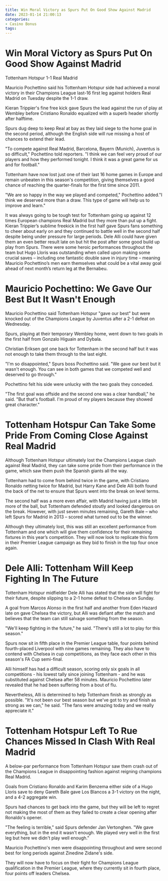 ```yaml
---
title: Win Moral Victory as Spurs Put On Good Show Against Madrid 
date: 2023-01-14 21:00:13
categories:
- Casino Bonus
tags:
---
```



# Win Moral Victory as Spurs Put On Good Show Against Madrid 

Tottenham Hotspur 1-1 Real Madrid

Mauricio Pochettino said his Tottenham Hotspur side had achieved a moral victory in their Champions League last-16 first leg against holders Real Madrid on Tuesday despite the 1-1 draw. 

Kieran Trippier's fine free kick gave Spurs the lead against the run of play at Wembley before Cristiano Ronaldo equalized with a superb header shortly after halftime.

Spurs dug deep to keep Real at bay as they laid siege to the home goal in the second period, although the English side will rue missing a host of chances to extend their lead.

"To compete against Real Madrid, Barcelona, Bayern (Munich), Juventus is so difficult," Pochettino told reporters. "I think we can feel very proud of our players and how they performed tonight. I think it was a great game for us and for football." 

Tottenham have now lost just one of their last 16 home games in Europe and remain unbeaten in this season's competition, giving themselves a good chance of reaching the quarter-finals for the first time since 2011. 

"We are so happy in the way we played and competed," Pochettino added."I think we deserved more than a draw. This type of game will help us to improve and learn." 


It was always going to be tough test for Tottenham going up against 12 times European champions Real Madrid but they more than put up a fight. Kieran Trippier’s sublime freekick in the first half gave Spurs fans something to cheer about early on and they continued to battle well in the second half despite being under pressure for large periods. Dele Alli could have given them an even better result late on but hit the post after some good build up play from Spurs. There were some heroic performances throughout the team but Hugo Lloris was outstanding when called upon making some crucial saves – including one fantastic double save in injury time – meaning Mauricio Pochettino’s men earn themselves what could be a vital away goal ahead of next month’s return leg at the Bernabeu.

# Mauricio Pochettino: We Gave Our Best But It Wasn't Enough 

Mauricio Pochettino said Tottenham Hotspur "gave our best" but were knocked out of the Champions League by Juventus after a 2-1 defeat on Wednesday.

Spurs, playing at their temporary Wembley home, went down to two goals in the first half from Gonzalo Higuain and Dybala.

Christian Eriksen got one back for Tottenham in the second half but it was not enough to take them through to the last eight.

"I'm so disappointed," Spurs boss Pochettino said. "We gave our best but it wasn't enough. You can see in both games that we competed well and deserved to go through."

Pochettino felt his side were unlucky with the two goals they conceded.

"The first goal was offside and the second one was a clear handball," he said. "But that's football. I'm proud of my players because they showed great character."

# Tottenham Hotspur Can Take Some Pride From Coming Close Against Real Madrid 

Although Tottenham Hotspur ultimately lost the Champions League clash against Real Madrid, they can take some pride from their performance in the game, which saw them push the Spanish giants all the way.

Tottenham had to come from behind twice in the game, with Cristiano Ronaldo netting twice for Madrid, but Harry Kane and Dele Alli both found the back of the net to ensure that Spurs went into the break on level terms.

The second half was a more even affair, with Madrid having just a little bit more of the ball, but Tottenham defended stoutly and looked dangerous on the break. However, with just seven minutes remaining, Gareth Bale – who left Spurs for Madrid in 2013 – scored what turned out to be the winner.

Although they ultimately lost, this was still an excellent performance from Tottenham and one which will give them confidence for their remaining fixtures in this year’s competition. They will now look to replicate this form in their Premier League campaign as they bid to finish in the top four once again.

# Dele Alli: Tottenham Will Keep Fighting In The Future 

Tottenham Hotspur midfielder Dele Alli has stated that the side will fight for their future, despite slipping to a 2-1 home defeat to Chelsea on Sunday. 

A goal from Marcos Alonso in the first half and another from Eden Hazard late on gave Chelsea the victory, but Alli was defiant after the match and believes that the team can still salvage something from the season. 

"We'll keep fighting in the future," he said. "There's still a lot to play for this season." 

Spurs now sit in fifth place in the Premier League table, four points behind fourth-placed Liverpool with nine games remaining. They also have to contend with Chelsea in cup competitions, as they face each other in this season's FA Cup semi-final. 

Alli himself has had a difficult season, scoring only six goals in all competitions - his lowest tally since joining Tottenham - and he was substituted against Chelsea after 58 minutes. Mauricio Pochettino later revealed that he had been suffering from a bout of flu. 

Nevertheless, Alli is determined to help Tottenham finish as strongly as possible. "It's not been our best season but we've got to try and finish as strong as we can," he said. "The fans were amazing today and we really appreciate it."

# Tottenham Hotspur Left To Rue Chances Missed In Clash With Real Madrid

A below-par performance from Tottenham Hotspur saw them crash out of the Champions League in disappointing fashion against reigning champions Real Madrid.

Goals from Cristiano Ronaldo and Karim Benzema either side of a Hugo Lloris save to deny Gareth Bale gave Los Blancos a 3-1 victory on the night, and a 4-2 aggregate win.

Spurs had chances to get back into the game, but they will be left to regret not making the most of them as they failed to create a clear opening after Ronaldo's opener.

"The feeling is terrible," said Spurs defender Jan Vertonghen. "We gave everything, but in the end it wasn't enough. We played very well in the first leg but here we didn't play well enough."

Mauricio Pochettino's men were disappointing throughout and were second best for long periods against Zinedine Zidane's side.

They will now have to focus on their fight for Champions League qualification in the Premier League, where they currently sit in fourth place, four points off leaders Chelsea.